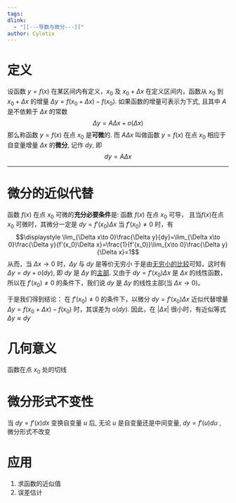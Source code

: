 ```yaml
---
tags: 
dlink:
  - "[[---导数与微分---]]"
author: Cyletix
---
```

# 定义
设函数 $y=f(x)$ 在某区间内有定义，$x_0$ 及 $x_0+\Delta x$ 在定义区间内，函数从 $x_0$ 到 $x_0+\Delta x$ 的增量 $\Delta y=f(x_0+\Delta x)-f(x_0)$. 如果函数的增量可表示为下式, 且其中 $A$ 是不依赖于 $\Delta x$ 的常数
$$\Delta y=A\Delta x+o(\Delta x)$$
那么称函数 $y=f(x)$ 在点 $x_0$ 是**可微**的. 而 $A\Delta x$ 叫做函数 $y=f(x)$ 在点 $x_0$ 相应于自变量增量 $\Delta x$ 的**微分**, 记作 $dy$, 即 $$dy=A\Delta x$$

---
# 微分的近似代替
函数 $f(x)$ 在点 $x_0$ 可微的**充分必要条件**是: 函数 $f(x)$ 在点 $x_0$ 可导，
且当$f(x)$在点 $x_0$ 可微时，其微分一定是 $dy=f'(x_0)\Delta x$
当 $f'(x_0)\neq 0$ 时，有
$$\displaystyle \lim_{\Delta x\to 0}\frac{\Delta y}{dy}=\lim_{\Delta x\to 0}\frac{\Delta y}{f'(x_0)\Delta x}=\frac{1}{f'(x_0)}\lim_{x\to 0}\frac{\Delta y}{\Delta x}=1$$
从而，当 $\Delta x\to0$ 时，$\Delta y$ 与 $dy$ 是等价无穷小
于是由[无穷小的比较](无穷.md##无穷小的比较定理)可知，这时有 $\Delta y=dy+o(dy)$, 即 $dy$ 是 $\Delta y$ 的[主部](无穷.md#主部). 
又由于 $dy=f'(x_0)\Delta x$ 是 $\Delta x$ 的线性函数，所以在 $f'(x_0)\neq0$ 的条件下，我们说 $dy$ 是 $\Delta y$ 的线性主部(当 $\Delta x\to 0$)。

于是我们得到结论：
在 $f'(x_0)\neq0$ 的条件下，以微分 $dy=f'(x_0)\Delta x$ 近似代替增量 $\Delta y=f(x_0+\Delta x)-f(x_0)$ 时，其误差为 $o(dy)$. 因此，在 $|\Delta x|$ 很小时，有近似等式 $\Delta y≈dy$

# 几何意义
函数在点 $x_0$ 处的切线

# 微分形式不变性
当 $dy=f'(x)dx$ 变换自变量 $u$ 后, 无论 $u$ 是自变量还是中间变量, $dy=f'(u)du$ , 微分形式不改变

# 应用
1. 求函数的近似值
2. 误差估计